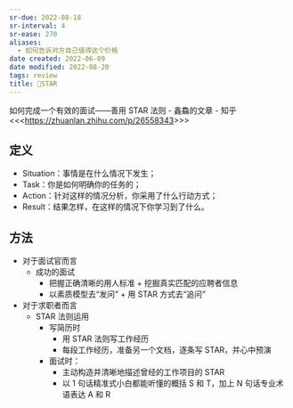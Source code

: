 ```yaml
---
sr-due: 2022-08-18
sr-interval: 4
sr-ease: 270
aliases:
  - 如何告诉对方自己值得这个价格
date created: 2022-06-09
date modified: 2022-08-20
tags: review
title: 🔡STAR
---
```


如何完成一个有效的面试——善用 STAR 法则 - 鑫鱻的文章 - 知乎 <<<<https://zhuanlan.zhihu.com/p/26558343>>>>

## 定义

- Situation：事情是在什么情况下发生；
- Task：你是如何明确你的任务的；
- Action：针对这样的情况分析，你采用了什么行动方式；
- Result：结果怎样，在这样的情况下你学习到了什么。

## 方法

- 对于面试官而言
	- 成功的面试  
		- 把握正确清晰的用人标准 + 挖掘真实匹配的应聘者信息
		- 以素质模型去“发问” + 用 STAR 方式去“追问”
- 对于求职者而言
	- STAR 法则运用
		- 写简历时
			- 用 STAR 法则写工作经历
			- 每段工作经历，准备另一个文档，逐条写 STAR，并心中预演
		- 面试时：
			- 主动构造并清晰地描述曾经的工作项目的 STAR
			- 以 1 句话精准式小白都能听懂的概括 S 和 T，加上 N 句话专业术语表达 A 和 R
